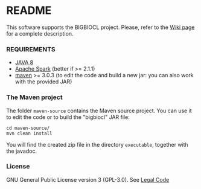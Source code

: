 # README #

This software supports the BIGBIOCL project. Please, refer to the [Wiki page](https://github.com/fcproj/BIGBIOCL/wiki) for a complete description.

### REQUIREMENTS ###
* [JAVA 8](http://www.oracle.com/technetwork/java/javase/downloads/jdk8-downloads-2133151.html)
* [Apache Spark](http://spark.apache.org/downloads.html) (better if >= 2.1.1)
* [maven](http://maven.apache.org/download.cgi) >= 3.0.3 (to edit the code and build a new jar: you can also work with the provided JAR)

### The Maven project

The folder `maven-source` contains the Maven source project. You can use it to edit the code or to build the "bigbiocl" JAR file:

`cd maven-source/`   
`mvn clean install`  

You will find the created zip file in the directory `executable`, together with the javadoc. 


### License

GNU General Public License version 3 (GPL-3.0). See [Legal Code](https://github.com/fcproj/BIGBIOCL/blob/master/Software/LICENSE)
